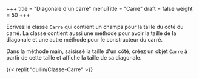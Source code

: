 +++
title = "Diagonale d'un carré"
menuTitle = "Carre"
draft = false
weight = 50
+++

Écrivez la classe `Carre` qui contient un champs pour la taille du côté du carré. La classe contient aussi une méthode pour avoir la taille de la diagonale et une autre méthode pour le constructeur du carré.

Dans la méthode main, saisissé la taille d'un côté, créez un objet `Carre` à partir de cette taille et affiche la taille de sa diagonale.

{{< replit "dullin/Classe-Carre" >}}